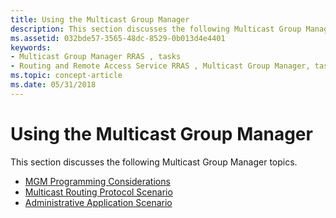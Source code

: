 ```yaml
---
title: Using the Multicast Group Manager
description: This section discusses the following Multicast Group Manager topics.
ms.assetid: 032bde57-3565-48dc-8529-0b013d4e4401
keywords:
- Multicast Group Manager RRAS , tasks
- Routing and Remote Access Service RRAS , Multicast Group Manager, tasks
ms.topic: concept-article
ms.date: 05/31/2018
---
```


# Using the Multicast Group Manager

This section discusses the following Multicast Group Manager topics.

-   [MGM Programming Considerations](mgm-programming-considerations.md)
-   [Multicast Routing Protocol Scenario](multicast-routing-protocol-scenario.md)
-   [Administrative Application Scenario](administrative-application-scenario.md)

 

 




